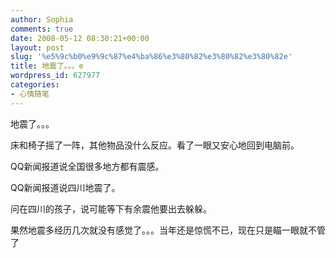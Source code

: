 ```yaml
---
author: Sophia
comments: true
date: 2008-05-12 08:30:21+00:00
layout: post
slug: '%e5%9c%b0%e9%9c%87%e4%ba%86%e3%80%82%e3%80%82%e3%80%82e'
title: 地震了。。。e
wordpress_id: 627977
categories:
- 心情随笔
---
```


地震了。。。

床和椅子摇了一阵，其他物品没什么反应。看了一眼又安心地回到电脑前。

QQ新闻报道说全国很多地方都有震感。

QQ新闻报道说四川地震了。

问在四川的孩子，说可能等下有余震他要出去躲躲。

果然地震多经历几次就没有感觉了。。。当年还是惊慌不已，现在只是瞄一眼就不管了
